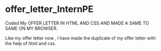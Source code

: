 # offer_letter_InternPE

Coded My OFFER LETTER IN HTML AND CSS AND MADE A SAME TO SAME ON MY BROWSER.

Like my  offer letter now , i have made the duplicate of my  offer letter with the help of html and css.
